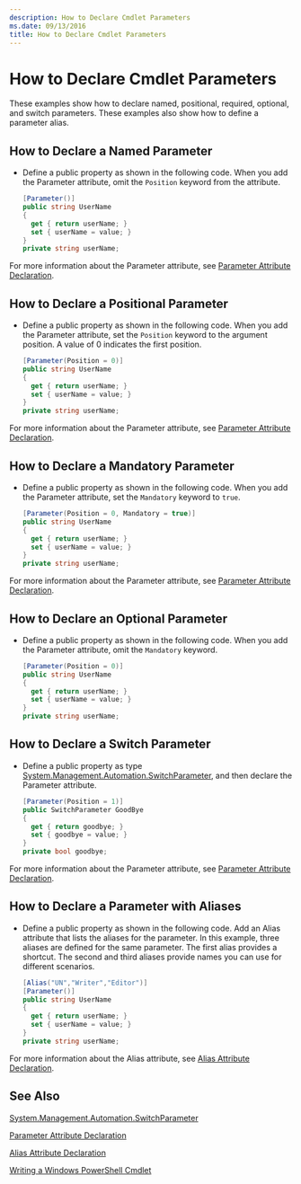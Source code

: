 ```yaml
---
description: How to Declare Cmdlet Parameters
ms.date: 09/13/2016
title: How to Declare Cmdlet Parameters
---
```

# How to Declare Cmdlet Parameters

These examples show how to declare named, positional, required, optional, and switch parameters. These examples also show how to define a parameter alias.

## How to Declare a Named Parameter

- Define a public property as shown in the following code. When you add the Parameter attribute, omit the `Position` keyword from the attribute.

    ```csharp
    [Parameter()]
    public string UserName
    {
      get { return userName; }
      set { userName = value; }
    }
    private string userName;
    ```

For more information about the Parameter attribute, see [Parameter Attribute Declaration](./parameter-attribute-declaration.md).

## How to Declare a Positional Parameter

- Define a public property as shown in the following code. When you add the Parameter attribute, set the `Position` keyword to the argument position. A value of 0 indicates the first position.

    ```csharp
    [Parameter(Position = 0)]
    public string UserName
    {
      get { return userName; }
      set { userName = value; }
    }
    private string userName;
    ```

For more information about the Parameter attribute, see [Parameter Attribute Declaration](./parameter-attribute-declaration.md).

## How to Declare a Mandatory Parameter

- Define a public property as shown in the following code. When you add the Parameter attribute, set the `Mandatory` keyword to `true`.

    ```csharp
    [Parameter(Position = 0, Mandatory = true)]
    public string UserName
    {
      get { return userName; }
      set { userName = value; }
    }
    private string userName;
    ```

For more information about the Parameter attribute, see [Parameter Attribute Declaration](./parameter-attribute-declaration.md).

## How to Declare an Optional Parameter

- Define a public property as shown in the following code. When you add the Parameter attribute, omit the `Mandatory` keyword.

    ```csharp
    [Parameter(Position = 0)]
    public string UserName
    {
      get { return userName; }
      set { userName = value; }
    }
    private string userName;
    ```

## How to Declare a Switch Parameter

- Define a public property as type [System.Management.Automation.SwitchParameter](/dotnet/api/System.Management.Automation.SwitchParameter), and then declare the Parameter attribute.

    ```csharp
    [Parameter(Position = 1)]
    public SwitchParameter GoodBye
    {
      get { return goodbye; }
      set { goodbye = value; }
    }
    private bool goodbye;
    ```

For more information about the Parameter attribute, see [Parameter Attribute Declaration](./parameter-attribute-declaration.md).

## How to Declare a Parameter with Aliases

- Define a public property as shown in the following code. Add an Alias attribute that lists the aliases for the parameter. In this example, three aliases are defined for the same parameter. The first alias provides a shortcut. The second and third aliases provide names you can use for different scenarios.

    ```csharp
    [Alias("UN","Writer","Editor")]
    [Parameter()]
    public string UserName
    {
      get { return userName; }
      set { userName = value; }
    }
    private string userName;
    ```

For more information about the Alias attribute, see [Alias Attribute Declaration](./alias-attribute-declaration.md).

## See Also

[System.Management.Automation.SwitchParameter](/dotnet/api/System.Management.Automation.SwitchParameter)

[Parameter Attribute Declaration](./parameter-attribute-declaration.md)

[Alias Attribute Declaration](./alias-attribute-declaration.md)

[Writing a Windows PowerShell Cmdlet](./writing-a-windows-powershell-cmdlet.md)
